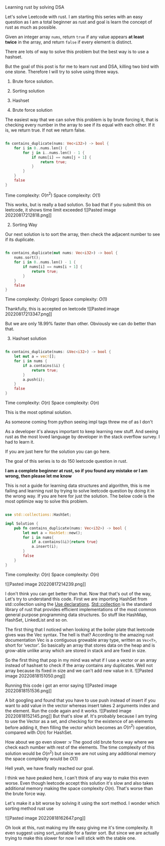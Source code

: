 Learning rust by solving DSA

Let's solve Leetcode with rust.
I am starting this series with an easy question as I am a total beginner as rust and goal is learn the concept of rust as much as possible.

Given an integer array `nums`, return `true` if any value appears **at least twice** in the array, and return `false` if every element is distinct.

There are lots of way to solve this problem but the best way is to use a hashset.

But the goal of this post is for me to learn rust and DSA, killing two bird with one stone. Therefore I will try to solve using three ways.

1. Brute force solution.
2. Sorting solution
3. Hashset

1. Brute force solution

The easiest way that we can solve this problem is by brute forcing it, that is checking every number in the array to see if its equal with each other. If it is, we return true. If not we return false.

```rust 

fn contains_duplicate(nums: Vec<i32>) -> bool {
    for i in 0..nums.len() {
        for j in i..nums.len() - 1 {
            if nums[i] == nums[j + 1] {
                return true;
            }
        }
    }
    false
}

```

Time complexity: $O(n^2)$ 
Space complexity: $O(1)$

This works, but is really a bad solution.
So bad that if you submit this on leetcode, it shows time limit exceeded
![[Pasted image 20220817212818.png]]

2. Sorting Way

Our next solution is to sort the array, then check the adjacent number to see if its duplicate.

```rust

fn contains_duplicate(mut nums: Vec<i32>) -> bool {
    nums.sort();
    for i in 0..nums.len() - 1 {
        if nums[i] == nums[i + 1] {
            return true;
        }
    }
    false
}

```

Time complexity: $O(nlogn)$ 
Space complexity: $O(1)$

Thankfully, this is accepted on leetcode
![[Pasted image 20220817213347.png]]

But we are only 18.99% faster than other. Obviously we can do better than that. 

3. Hashset solution

```rust

fn contains_duplicate(nums: &Vec<i32>) -> bool {
    let mut a = vec![];
    for i in nums {
        if a.contains(&i) {
            return true;
        }
        a.push(i);
    }
    false
}
```
Time complexity: $O(n)$ 
Space complexity: $O(n)$


This is the most optimal solution. 
	
As someone coming from python seeing impl tags threw me of as I don't



As a developer it's always important to keep learning new stuff. And seeing rust as the most loved language by developer in the stack overflow survey. I had to learn it. 

If you are just here for the solution you can go here.

The goal of this series is to do 150 leetcode question in rust.


**I am a complete beginner at rust, so if you found any mistake or I am wrong, then please let me know**

This is not a guide for learning data structures and algorithm, this is me failing and learning rust by trying to solve leetcode question by doing it in the wrong way. If you are here for just the solution. The below code is the most optimize way to solve this problem. 

```rust

use std::collections::HashSet;

impl Solution {
    pub fn contains_duplicate(nums: Vec<i32>) -> bool {
        let mut a = HashSet::new();
        for i in nums{
            if a.contains(&i){return true}
            a.insert(i);
        }
        false
    }
}
```


Time complexity: $O(n)$ 
Space complexity: $O(n)$

![[Pasted image 20220817214239.png]]

I don't think you can get better than that.
Now that that's out of the way, Let's try to understand this code.
First we are importing HashSet from std::collection using the [Use declarations](https://doc.rust-lang.org/reference/items/use-declarations.html). [Std::collection](https://doc.rust-lang.org/std/collections/index.html) is the standard library of rust that provides efficient implementations of the most common general purpose programming data structures. So stuff like HashMap, HashSet, LinkedList and so on.

The first thing that I noticed when looking at the boiler plate that leetcode gives was the Vec<i32> syntax. 
The hell is that?
According to the amazing rust documentation Vec is a contiguous growable array type, written as `Vec<T>`, short for ‘vector’.  So basically an array that stores data on the heap and is grow-able unlike array which are stored in stack and are fixed in size. 

So the first thing that pop in my mind was what if I use a vector or an array instead of hashset to check if the array contains any duplicates. Well not array because its fixed in size and we can't add new value in it. 
![[Pasted image 20220818151050.png]]

Running this code i got an error saying
![[Pasted image 20220818151536.png]]

A bit googling and found that you have to use push instead of insert if you want to add value in the vector whereas insert takes 2 arguments index and the element. 
Run the code again and it works.
![[Pasted image 20220818152145.png]]
But that's slow af. 
It's probably because I am trying to use the Vector as a set, and checking for the existence of an elements  before adding it, then filling the vector which becomes an $O(n^2)$  operation, compared with $O(n)$ for HashSet.

How about we go even slower :v
The good old brute force way where we check each number with rest of the elements. The time complexity of this solution would be $O(n^2)$ but since we are not using any additional memory the space complexity would be $O(1)$  

Hell yeah, we have finally reached our goal.

I think we have peaked here, I can't think of any way to make this even worse. Even though leetcode accept this solution it's slow and also takes additional memory making the space complexity $O(n)$. That's worse than the brute force way.

Let's make it a bit worse by solving it using the sort method. I wonder which sorting method rust use

![[Pasted image 20220818162647.png]]

Oh look at this, rust making my life easy giving me it's time complexity. It even suggest using sort_unstable for a faster sort. But since we are actually trying to make this slower for now I will stick with the stable one.
